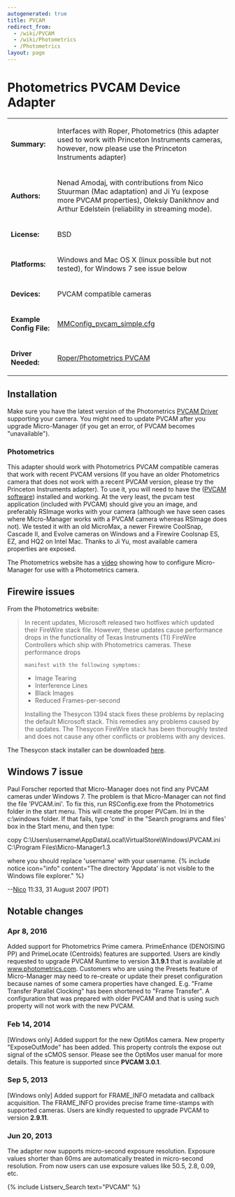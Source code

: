```yaml
---
autogenerated: true
title: PVCAM
redirect_from:
  - /wiki/PVCAM
  - /wiki/Photometrics
  - /Photometrics
layout: page
---
```


# Photometrics PVCAM Device Adapter

<table>
<tr>
<td markdown="1">

**Summary:**

</td>
<td markdown="1">

Interfaces with Roper, Photometrics (this adapter used to work with
Princeton Instruments cameras, however, now please use the Princeton
Instruments adapter)

</td>
</tr>
<tr>
<td markdown="1">

**Authors:**

</td>
<td markdown="1">

Nenad Amodaj, with contributions from Nico Stuurman (Mac adaptation) and
Ji Yu (expose more PVCAM properties), Oleksiy Danikhnov and Arthur
Edelstein (reliability in streaming mode).

</td>
</tr>
<tr>
<td markdown="1">

**License:**

</td>
<td markdown="1">

BSD

</td>
</tr>
<tr>
<td markdown="1">

**Platforms:**

</td>
<td markdown="1">

Windows and Mac OS X (linux possible but not tested), for Windows 7 see
issue below

</td>
</tr>
<tr>
<td markdown="1">

**Devices:**

</td>
<td markdown="1">

PVCAM compatible cameras

</td>
</tr>
<tr>
<td markdown="1">

**Example Config File:**

</td>
<td markdown="1">

[MMConfig_pvcam_simple.cfg](media/MMConfig_pvcam_simple.cfg "wikilink")

</td>
</tr>
<tr>
<td markdown="1">

**Driver Needed:**

</td>
<td markdown="1">

[Roper/Photometrics
PVCAM](http://www.photomet.com/support/downloads/index.php)

</td>
</tr>
</table>

## Installation

Make sure you have the latest version of the Photometrics [PVCAM
Driver](https://www.photometrics.com/support/software/) supporting your
camera. You might need to update PVCAM after you upgrade Micro-Manager
(if you get an error, of PVCAM becomes "unavailable").

### Photometrics

This adapter should work with Photometrics PVCAM compatible cameras that
work with recent PVCAM versions (If you have an older Photometrics
camera that does not work with a recent PVCAM version, please try the
Princeton Instruments adapter). To use it, you will need to have the
([PVCAM
software](http://www.photometrics.com/support/downloads/index.php))
installed and working. At the very least, the pvcam test application
(included with PVCAM) should give you an image, and preferably RSImage
works with your camera (although we have seen cases where Micro-Manager
works with a PVCAM camera whereas RSImage does not). We tested it with
an old MicroMax, a newer Firewire CoolSnap, Cascade II, and Evolve
cameras on Windows and a Firewire Coolsnap ES, EZ, and HQ2 on Intel Mac.
Thanks to Ji Yu, most available camera properties are exposed.

The Photometrics website has a
[video](http://www.photometrics.com/resources/videos/photometrics-micro-manager)
showing how to configure Micro-Manager for use with a Photometrics
camera.

## Firewire issues

From the Photometrics website:

> In recent updates, Microsoft released two hotfixes which updated their
> FireWire stack file. However, these updates cause performance drops in
> the functionality of Texas Instruments (TI) FireWire Controllers which
> ship with Photometrics cameras. These performance drops
>
> `manifest with the following symptoms:`
>
> -   Image Tearing
> -   Interference Lines
> -   Black Images
> -   Reduced Frames-per-second
>
> Installing the Thesycon 1394 stack fixes these problems by replacing
> the default Microsoft stack. This remedies any problems caused by the
> updates. The Thesycon FireWire stack has been thoroughly tested and
> does not cause any other conflicts or problems with any devices.

The Thesycon stack installer can be downloaded
[here](http://www.photomet.com/support/downloads/index.php).

## Windows 7 issue

Paul Forscher reported that Micro-Manager does not find any PVCAM
cameras under Windows 7. The problem is that Micro-Manager can not find
the file 'PVCAM.ini'. To fix this, run RSConfig.exe from the
Photometrics folder in the start menu. This will create the proper
PVCam. Ini in the c:\\windows folder. If that fails, type 'cmd' in the
"Search programs and files' box in the Start menu, and then type:

copy
C:\\Users\\username\\AppData\\Local\\VirtualStore\\Windows\\PVCAM.ini
C:\\Program Files\\Micro-Manager1.3

where you should replace 'username' with your username.
{% include notice icon="info" content="The directory 'Appdata' is not visible to the Windows file explorer." %}

--[Nico](/users/Nico "wikilink") 11:33, 31 August 2007 (PDT)

## Notable changes

### Apr 8, 2016

Added support for Photometrics Prime camera. PrimeEnhance (DENOISING PP)
and PrimeLocate (Centroids) features are supported. Users are kindly
requested to upgrade PVCAM Runtime to version **3.1.9.1** that is
available at www.photometrics.com. Customers who are using the Presets
feature of Micro-Manager may need to re-create or update their preset
configuration because names of some camera properties have changed. E.g.
"Frame Transfer Parallel Clocking" has been shortened to "Frame
Transfer". A configuration that was prepared with older PVCAM and that
is using such property will not work with the new PVCAM.

### Feb 14, 2014

\[Windows only\] Added support for the new OptiMos camera. New property
"ExposeOutMode" has been added. This property controls the expose out
signal of the sCMOS sensor. Please see the OptiMos user manual for more
details. This feature is supported since **PVCAM 3.0.1**.

### Sep 5, 2013

\[Windows only\] Added support for FRAME\_INFO metadata and callback
acquisition. The FRAME\_INFO provides precise frame time-stamps with
supported cameras. Users are kindly requested to upgrade PVCAM to
version **2.9.11**.

### Jun 20, 2013

The adapter now supports micro-second exposure resolution. Exposure
values shorter than 60ms are automatically treated in micro-second
resolution. From now users can use exposure values like 50.5, 2.8, 0.09,
etc.

{% include Listserv_Search text="PVCAM" %}

